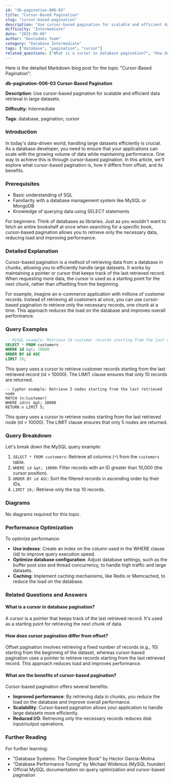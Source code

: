 ```yaml
---
id: "db-pagination-006-03"
title: "Cursor-Based Pagination"
slug: "cursor-based-pagination"
description: "Use cursor-based pagination for scalable and efficient data retrieval in large datasets."
difficulty: "Intermediate"
date: "2025-05-09"
author: "DevCodeEx Team"
category: "Database Intermediate"
tags: ["database", "pagination", "cursor"]
related_questions: ["What is a cursor in database pagination?", "How does cursor pagination differ from offset?", "What are the benefits of cursor-based pagination?"]
---
```


Here is the detailed Markdown blog post for the topic "Cursor-Based Pagination":

**db-pagination-006-03**
**Cursor-Based Pagination**

**Description**: Use cursor-based pagination for scalable and efficient data retrieval in large datasets.

**Difficulty**: Intermediate

**Tags**: database, pagination, cursor

### Introduction
In today's data-driven world, handling large datasets efficiently is crucial. As a database developer, you need to ensure that your applications can scale with the growing volume of data while maintaining performance. One way to achieve this is through cursor-based pagination. In this article, we'll explore what cursor-based pagination is, how it differs from offset, and its benefits.

### Prerequisites

* Basic understanding of SQL
* Familiarity with a database management system like MySQL or MongoDB
* Knowledge of querying data using SELECT statements

For beginners: Think of databases as libraries. Just as you wouldn't want to fetch an entire bookshelf at once when searching for a specific book, cursor-based pagination allows you to retrieve only the necessary data, reducing load and improving performance.

### Detailed Explanation
Cursor-based pagination is a method of retrieving data from a database in chunks, allowing you to efficiently handle large datasets. It works by maintaining a pointer or cursor that keeps track of the last retrieved record. When requesting more data, the cursor is used as a starting point for the next chunk, rather than offsetting from the beginning.

For example, imagine an e-commerce application with millions of customer records. Instead of retrieving all customers at once, you can use cursor-based pagination to retrieve only the necessary records, one chunk at a time. This approach reduces the load on the database and improves overall performance.

### Query Examples

```sql
-- MySQL example: Retrieve 10 customer records starting from the last retrieved record
SELECT * FROM customers
WHERE id &gt; 10000
ORDER BY id ASC
LIMIT 10;
```

This query uses a cursor to retrieve customer records starting from the last retrieved record (id &gt; 10000). The LIMIT clause ensures that only 10 records are returned.

```cypher
-- Cypher example: Retrieve 5 nodes starting from the last retrieved node
MATCH (n:Customer)
WHERE id(n) &gt; 10000
RETURN n LIMIT 5;
```

This query uses a cursor to retrieve nodes starting from the last retrieved node (id &gt; 10000). The LIMIT clause ensures that only 5 nodes are returned.

### Query Breakdown

Let's break down the MySQL query example:

1. `SELECT * FROM customers`: Retrieve all columns (`*`) from the `customers` table.
2. `WHERE id &gt; 10000`: Filter records with an ID greater than 10,000 (the cursor position).
3. `ORDER BY id ASC`: Sort the filtered records in ascending order by their IDs.
4. `LIMIT 10;`: Retrieve only the top 10 records.

### Diagrams
No diagrams required for this topic.

### Performance Optimization

To optimize performance:

* **Use indexes**: Create an index on the column used in the WHERE clause (id) to improve query execution speed.
* **Optimize database configuration**: Adjust database settings, such as the buffer pool size and thread concurrency, to handle high traffic and large datasets.
* **Caching**: Implement caching mechanisms, like Redis or Memcached, to reduce the load on the database.

### Related Questions and Answers

#### What is a cursor in database pagination?

A cursor is a pointer that keeps track of the last retrieved record. It's used as a starting point for retrieving the next chunk of data.

#### How does cursor pagination differ from offset?

Offset pagination involves retrieving a fixed number of records (e.g., 10) starting from the beginning of the dataset, whereas cursor-based pagination uses a pointer to retrieve records starting from the last retrieved record. This approach reduces load and improves performance.

#### What are the benefits of cursor-based pagination?

Cursor-based pagination offers several benefits:

* **Improved performance**: By retrieving data in chunks, you reduce the load on the database and improve overall performance.
* **Scalability**: Cursor-based pagination allows your application to handle large datasets more efficiently.
* **Reduced I/O**: Retrieving only the necessary records reduces disk input/output operations.

### Further Reading

For further learning:

* "Database Systems: The Complete Book" by Hector Garcia-Molina
* "Database Performance Tuning" by Michael Widenius (MySQL founder)
* Official MySQL documentation on query optimization and cursor-based pagination